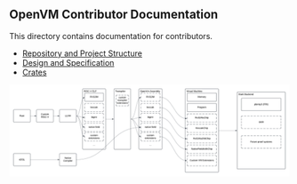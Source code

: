 ## OpenVM Contributor Documentation

This directory contains documentation for contributors.

- [Repository and Project Structure](./repo)
- [Design and Specification](./specs)
- [Crates](./crates)

![](../assets/modularity.png)
